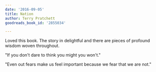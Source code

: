 ```yaml
---
date: '2016-09-05'
title: Nation
author: Terry Pratchett
goodreads_book_id: '2855034'

---
```

Loved this book. The story in delightful and there are pieces of profound wisdom woven throughout.

"If you don't dare to think you might you won't."

"Even out fears make us feel important because we fear that we are not."

